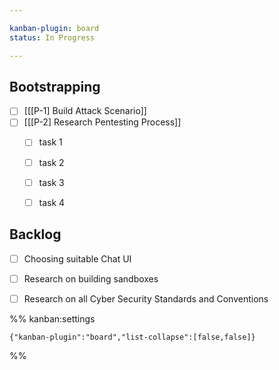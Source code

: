 ```yaml
---

kanban-plugin: board
status: In Progress

---
```


## Bootstrapping

- [ ] [[[P-1] Build Attack Scenario]]
- [ ] [[[P-2] Research Pentesting Process]]
	- [ ] task 1
	- [ ] task 2
	- [ ] task 3
	- [ ] task 4


## Backlog

- [ ] Choosing suitable Chat UI
- [ ] Research on building sandboxes
- [ ] Research on all Cyber Security Standards and Conventions




%% kanban:settings
```
{"kanban-plugin":"board","list-collapse":[false,false]}
```
%%